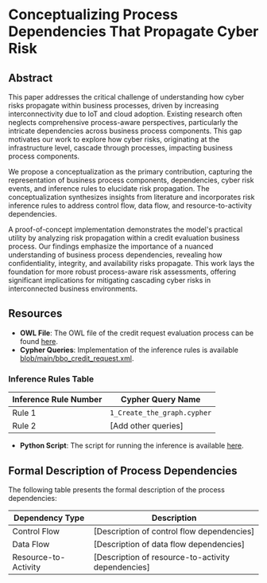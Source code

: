 # Conceptualizing Process Dependencies That Propagate Cyber Risk

## Abstract
This paper addresses the critical challenge of understanding how cyber risks propagate within business processes, driven by increasing interconnectivity due to IoT and cloud adoption. Existing research often neglects comprehensive process-aware perspectives, particularly the intricate dependencies across business process components. This gap motivates our work to explore how cyber risks, originating at the infrastructure level, cascade through processes, impacting business process components.

We propose a conceptualization as the primary contribution, capturing the representation of business process components, dependencies, cyber risk events, and inference rules to elucidate risk propagation. The conceptualization synthesizes insights from literature and incorporates risk inference rules to address control flow, data flow, and resource-to-activity dependencies. 

A proof-of-concept implementation demonstrates the model's practical utility by analyzing risk propagation within a credit evaluation business process. Our findings emphasize the importance of a nuanced understanding of business process dependencies, revealing how confidentiality, integrity, and availability risks propagate. This work lays the foundation for more robust process-aware risk assessments, offering significant implications for mitigating cascading cyber risks in interconnected business environments.

## Resources

- **OWL File**: The OWL file of the credit request evaluation process can be found [here](#).
- **Cypher Queries**: Implementation of the inference rules is available [blob/main/bbo_credit_request.xml](#queries).

### Inference Rules Table

| Inference Rule Number | Cypher Query Name            |
|------------------------|-----------------------------|
| Rule 1                | `1_Create_the_graph.cypher` |
| Rule 2                | [Add other queries]         |

- **Python Script**: The script for running the inference is available [here](#risk_prop_demo.py).

## Formal Description of Process Dependencies

The following table presents the formal description of the process dependencies:

| Dependency Type      | Description                                                                                  |
|----------------------|----------------------------------------------------------------------------------------------|
| Control Flow         | [Description of control flow dependencies]                                                  |
| Data Flow            | [Description of data flow dependencies]                                                     |
| Resource-to-Activity | [Description of resource-to-activity dependencies]                                          |

